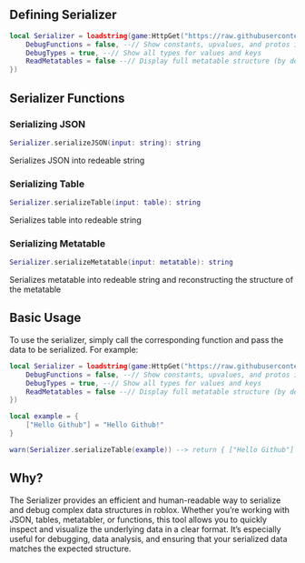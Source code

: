 ## Defining Serializer

```lua
local Serializer = loadstring(game:HttpGet("https://raw.githubusercontent.com/zyzxti123/Serializer/main/source.lua"))()({
    DebugFunctions = false, --// Show constants, upvalues, and protos in functions
    DebugTypes = true, --// Show all types for values and keys
    ReadMetatables = false --// Display full metatable structure (by default only values from __index will be showed)
})
```

## Serializer Functions

### Serializing JSON
```lua
Serializer.serializeJSON(input: string): string
```
Serializes JSON into redeable string

### Serializing Table
```lua
Serializer.serializeTable(input: table): string
```
Serializes table into redeable string

### Serializing Metatable
```lua
Serializer.serializeMetatable(input: metatable): string
```
Serializes metatable into redeable string and reconstructing the structure of the metatable

## Basic Usage
To use the serializer, simply call the corresponding function and pass the data to be serialized. For example:
```lua
local Serializer = loadstring(game:HttpGet("https://raw.githubusercontent.com/zyzxti123/Serializer/main/source.lua"))()({
    DebugFunctions = false, --// Show constants, upvalues, and protos in functions
    DebugTypes = true, --// Show all types for values and keys
    ReadMetatables = false --// Display full metatable structure (by default only values from __index will be showed)
})

local example = {
    ["Hello Github"] = "Hello Github!"
}

warn(Serializer.serializeTable(example)) --> return { ["Hello Github"] = "Hello Github!" --string, string }
```

## Why?
The Serializer provides an efficient and human-readable way to serialize and debug complex data structures in roblox. Whether you’re working with JSON, tables, metatabler, or functions, this tool allows you to quickly inspect and visualize the underlying data in a clear format. It’s especially useful for debugging, data analysis, and ensuring that your serialized data matches the expected structure.
